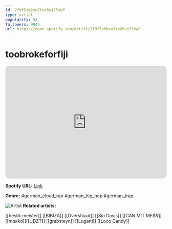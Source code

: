 ```yaml
---
id: 7f9f5zKkxu7tvX5uj7lVwP
type: artist
popularity: 52
followers: 9845
url: https://open.spotify.com/artist/7f9f5zKkxu7tvX5uj7lVwP
---
```

# toobrokeforfiji

<iframe style="border-radius:12px" src="https://open.spotify.com/embed/artist/7f9f5zKkxu7tvX5uj7lVwP" width="100%" height="352" frameBorder="0" allowfullscreen="" allow="autoplay; clipboard-write; encrypted-media; fullscreen; picture-in-picture" loading="lazy"></iframe>

**Spotify URL:** [Link](https://open.spotify.com/artist/7f9f5zKkxu7tvX5uj7lVwP)

**Genre:**  #german_cloud_rap #german_hip_hop #german_trap

![Artist](https://i.scdn.co/image/ab6761610000e5ebe00a8ca2c369153d31e276e2)
**Related artists:**

[[beslik meister]]
[[BIBIZA]]
[[Overshiaat]]
[[Sin Davis]]
[[CAN MIT ME$$R]]
[[makko]]
[[$UDZT]]
[[grabsteyn]]
[[Lugatti]]
[[Loco Candy]]
